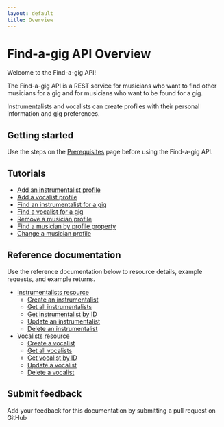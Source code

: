 ```yaml
---
layout: default
title: Overview
---
```


# Find-a-gig API Overview

Welcome to the Find-a-gig API!

The Find-a-gig API is a REST service for musicians who want to find other musicians for a gig and for musicians who want to be found for a gig.

Instrumentalists and vocalists can create profiles with their personal information and gig preferences.

## Getting started

Use the steps on the [Prerequisites](prerequisites/) page before using the Find-a-gig API.

## Tutorials

* [Add an instrumentalist profile](tutorials/add-an-inst-profile/)
* [Add a vocalist profile](tutorials/add-a-vocalist-profile/)
* [Find an instrumentalist for a gig](tutorials/find-an-inst/)
* [Find a vocalist for a gig](tutorials/find-a-vocalist/)
* [Remove a musician profile](tutorials/remove-an-inst/)
* [Find a musician by profile property](tutorials/find-musician-property/)
* [Change a musician profile](tutorials/change-a-musician-profile/)

## Reference documentation

Use the reference documentation below to resource details, example requests, and example returns.

* [Instrumentalists resource](api/instrumentalist/)
  * [Create an instrumentalist](api/create-inst/)
  * [Get all instrumentalists](api/get-all-inst/)
  * [Get instrumentalist by ID](api/get-inst-by-id/)
  * [Update an instrumentalist](api/update-inst/)
  * [Delete an instrumentalist](api/delete-inst/)
* [Vocalists resource](api/vocalists/)
  * [Create a vocalist](api/create-voc/)
  * [Get all vocalists](api/get-all-vocalists/)
  * [Get vocalist by ID](api/get-vocalist-by-id/)
  * [Update a vocalist](api/update-voc/)
  * [Delete a vocalist](api/delete-voc/)

## Submit feedback

Add your feedback for this documentation by submitting a pull request on GitHub
  